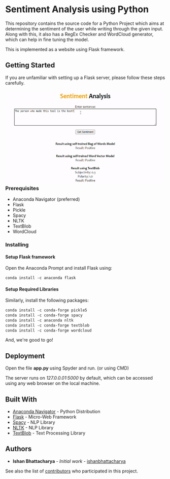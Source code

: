 # Sentiment Analysis using Python

This repository contains the source code for a Python Project which aims at determining the sentiment of the user while writing through the given input. Along with this, it also
has a RegEx Checker and WordCloud generator, which can help in fine tuning the model.

This is implemented as a website using Flask framework.

## Getting Started

If you are unfamiliar with setting up a Flask server, please follow these steps carefully.

<img align="right" src="./docs/gif_sat_1.gif" height="300">

### Prerequisites

* Anaconda Navigator (preferred)
* Flask
* Pickle
* Spacy
* NLTK
* TextBlob
* WordCloud

### Installing

#### Setup Flask framework

Open the Anaconda Prompt and install Flask using:

```
conda install -c anaconda flask
```


#### Setup Required Libraries

Similarly, install the following packages:

```
conda install -c conda-forge pickle5
conda install -c conda-forge spacy
conda install -c anaconda nltk
conda install -c conda-forge textblob
conda install -c conda-forge wordcloud
```

And, we're good to go!

## Deployment

Open the file **app.py** using Spyder and run. (or using CMD)

The server runs on *127.0.0.01:5000* by default, which can be accessed using any web browser on the local machine.

## Built With

* [Anaconda Navigator](https://www.anaconda.com/products/individual) - Python Distribution
* [Flask](https://flask.palletsprojects.com/en/1.1.x/) - Micro-Web Framework
* [Spacy](https://spacy.io/) - NLP Library
* [NLTK](https://www.nltk.org/) - NLP Library
* [TextBlob](https://textblob.readthedocs.io/en/dev/) - Text Processing Library

## Authors

* **Ishan Bhattacharya** - *Initial work* - [ishanbhattacharya](https://github.com/ishanbhattacharya)

See also the list of [contributors](https://github.com/ishanbhattacharya/sentiment-analysis-toolkit/contributors) who participated in this project.

